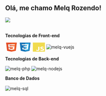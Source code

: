 <!--### Hi there 👋-->
<!--
**melqrozendo/melqrozendo** is a ✨ _special_ ✨ repository because its `README.md` (this file) appears on your GitHub profile.

Here are some ideas to get you started:

- 🔭 I’m currently working on ...
- 🌱 I’m currently learning ...
- 👯 I’m looking to collaborate on ...
- 🤔 I’m looking for help with ...
- 💬 Ask me about ...
- 📫 How to reach me: ...
- 😄 Pronouns: ...
- ⚡ Fun fact: ...
-->
<!--Bloco 1-->
<h2>Olá, me chamo Melq Rozendo!</h2>
<picture>
<source 
  srcset="https://github-readme-stats.vercel.app/api?username=melqrozendo&show_icons=true&theme=dark"
  media="(prefers-color-scheme: dark)"
/>
<source
  srcset="https://github-readme-stats.vercel.app/api?username=melqrozendo&show_icons=true"
  media="(prefers-color-scheme: light), (prefers-color-scheme: no-preference)"
/>
<img src="https://github-readme-stats.vercel.app/api?username=melqrozendo&show_icons=true" />
</picture>
<!--Bloco 2-->
<div style="display: inline_block"><br>

  <p><strong>Tecnologias de Front-end</strong></p>
  
  <img align="center" alt="melq-HTML" height="30" width="40" src="https://raw.githubusercontent.com/devicons/devicon/master/icons/html5/html5-original.svg">
  <img align="center" alt="melq-CSS" height="30" width="40" src="https://raw.githubusercontent.com/devicons/devicon/master/icons/css3/css3-original.svg">
  <img align="center" alt="melq-Js" height="30" width="40" src="https://raw.githubusercontent.com/devicons/devicon/master/icons/javascript/javascript-plain.svg">
  <img align="center" alt="melq-vuejs" height="30" width="40" src="https://cdn.jsdelivr.net/gh/devicons/devicon/icons/vuejs/vuejs-original.svg" />
          
  <br>
  <p><strong>Tecnologias de Back-end</strong></p>
  
  <img align="center" alt="melq-php" height="50" width="50" src="https://cdn.jsdelivr.net/gh/devicons/devicon/icons/php/php-original.svg" />
  <img align="center" alt="melq-nodejs" height="30" width="40" src="https://cdn.jsdelivr.net/gh/devicons/devicon/icons/nodejs/nodejs-original.svg" />
   
  <br>       
  <p><strong>Banco de Dados</strong></p>
  
  <img align="center" alt="melq-sql" height="50" width="50" src="https://cdn.jsdelivr.net/gh/devicons/devicon/icons/mysql/mysql-original-wordmark.svg" />
          
          
          
     
